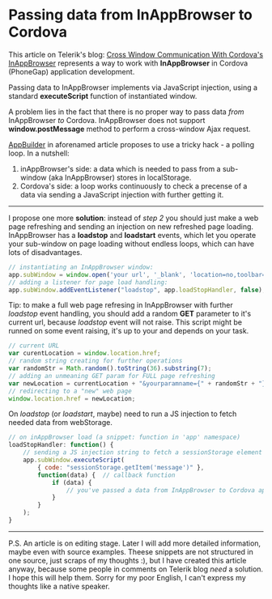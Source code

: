 # Passing data from InAppBrowser to Cordova

This article on Telerik's blog: [Cross Window Communication With Cordova's InAppBrowser](http://blogs.telerik.com/appbuilder/posts/13-12-23/cross-window-communication-with-cordova's-inappbrowser) represents a way to work with **InAppBrowser** in Cordova (PhoneGap) application development.

Passing data to InAppBrowser implements via JavaScript injection, using a standard **executeScript** function of instantiated window.

A problem lies in the fact that there is no proper way to pass data *from* InAppBrowser *to* Cordova. InAppBrowser does not support **window.postMessage** method to perform a cross-window Ajax request.

[AppBuilder](http://blogs.telerik.com/appbuilder) in aforenamed article proposes to use a tricky hack - a polling loop. In a nutshell:

1. inAppBrowser's side: a data which is needed to pass from a sub-window (aka InAppBrowser) stores in localStorage.
2. Cordova's side: a loop works continuously to check a precense of a data via sending a JavaScript injection with further getting it.

***

I propose one more **solution**: instead of *step 2* you should just make a web page refreshing and sending an injection on new refreshed page loading. InAppBrowser has a **loadstop** and **loadstart** events, which let you operate your sub-window on page loading without endless loops, which can have lots of disadvantages.

```javascript
// instantiating an InAppBrowser window:
app.subWindow = window.open('your url', '_blank', 'location=no,toolbar=no');
// adding a listener for page load handling:
app.subWindow.addEventListener("loadstop", app.loadStopHandler, false);
```

Tip: to make a full web page refresing in InAppBrowser with further *loadstop* event handling, you should add a random **GET** parameter to it's current url, because *loadstop* event will not raise. This script might be runned on some event raising, it's up to your and depends on your task.

```javascript
// current URL
var curentLocation = window.location.href;
// random string creating for further operations
var randomStr = Math.random().toString(36).substring(7);
// adding an unmeaning GET param for FULL page refreshing
var newLocation = currentLocation + "&yourparamname={" + randomStr + "}";
// redirecting to a "new" web page
window.location.href = newLocation;
```


On *loadstop* (or *loadstart*, maybe) need to run a JS injection to fetch needed data from webStorage.

```javascript
// on inAppBrowser load (a snippet: function in 'app' namespace)
loadStopHandler: function() {
    // sending a JS injection string to fetch a sessionStorage element
    app.subWindow.executeScript(
        { code: "sessionStorage.getItem('message')" },
        function(data) {  // callback function
            if (data) {
                // you've passed a data from InAppBrowser to Cordova app
            }
        }
    );
}
```
***
P.S. An article is on editing stage. Later I will add more detailed information, maybe even with source examples.
Theese snippets are not structured in one source, just scraps of my thoughts :), but I have created this article anyway, because some people in comments on Telerik blog *need* a solution. I hope this will help them.
Sorry for my poor English, I can't express my thoughts like a native speaker.

